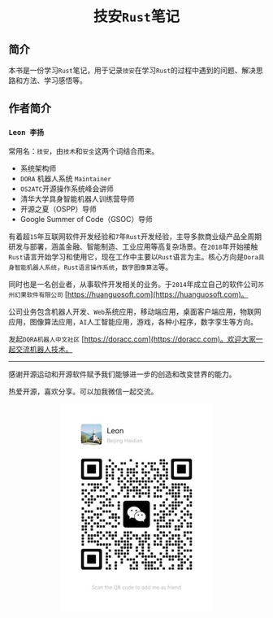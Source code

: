 <div align="center">

# 技安`Rust`笔记

</div>

## 简介

本书是一份学习`Rust`笔记，用于记录`技安`在学习`Rust`的过程中遇到的问题、解决思路和方法、学习感悟等。


## 作者简介

### `Leon 李扬`
常用名：`技安`，由`技术`和`安全`这两个词结合而来。

* 系统架构师
* `DORA` 机器人系统 `Maintainer`
* `OS2ATC`开源操作系统峰会讲师
* 清华大学具身智能机器人训练营导师
* 开源之夏（OSPP）导师
* Google Summer of Code（GSOC）导师

有着超`15`年互联网软件开发经验和`7`年`Rust`开发经验，主导多款商业级产品全周期研发与部署，涵盖金融、智能制造、工业应用等高复杂场景。在`2018`年开始接触`Rust`语言开始学习和使用它，现在工作中主要以`Rust`语言为主。核心方向是`Dora具身智能机器人系统`，`Rust语言操作系统`，`数字图像算法`等。

同时也是一名创业者，从事软件开发相关的业务。于`2014`年成立自己的软件公司`苏州幻果软件有限公司` [https://huanguosoft.com](https://huanguosoft.com)。

公司业务包含机器人开发、`Web`系统应用，移动端应用，桌面客户端应用，物联网应用，图像算法应用，`AI`人工智能应用，游戏，各种小程序，数字孪生等方向。

发起`DORA机器人中文社区` [https://doracc.com](https://doracc.com)。欢迎大家一起交流机器人技术。

<!-- 目前在清华大学参与`ArceOS`操作系统和`Rust`基金会下的基于`Dora`机器人系统的具身智能项目, 通过移植`Dora`到`ArceOS`操作系统和开放原子基金会开源鸿蒙系统`OpenHarmony`中。结合上层`AI`大模型，赋予机器人感知、学习和环境动态交互的能力。

`2024年5月28日`在`清华大学操作系统实验室`主办的`2024 春夏季开源操作系统训练营`上讲课。主讲的课程是：`让Dora在ArceOS上闪耀 —— RISC-V64架构`。 -->

<!-- ![dora-acreos](./img/dora-acreos.png) -->

---

感谢开源运动和开源软件赋予我们能够进一步的创造和改变世界的能力。

热爱开源，喜欢分享。可以加我微信一起交流。

<div align="center">

![技安未来](./img/wechat.jpg)

</div>